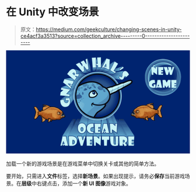 # 在 Unity 中改变场景

> 原文：<https://medium.com/geekculture/changing-scenes-in-unity-ce4acf3a3513?source=collection_archive---------0----------------------->

![](img/4a586f5e6858be927e84367ffee1dc40.png)

加载一个新的游戏场景是在游戏菜单中切换关卡或其他的简单方法。

要开始，只需进入**文件**标签，选择**新场景**。如果出现提示，请务必**保存**当前游戏场景。在**层级**中右键点击，添加一个**新 UI 图像**游戏对象。